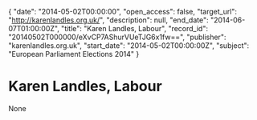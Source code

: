 {
  "date": "2014-05-02T00:00:00", 
  "open_access": false, 
  "target_url": "http://karenlandles.org.uk/", 
  "description": null, 
  "end_date": "2014-06-07T01:00:00Z", 
  "title": "Karen Landles, Labour", 
  "record_id": "20140502T000000/eXvCP7AShurVUeTJG6x1fw==", 
  "publisher": "karenlandles.org.uk", 
  "start_date": "2014-05-02T00:00:00Z", 
  "subject": "European Parliament Elections 2014"
}

# Karen Landles, Labour

None